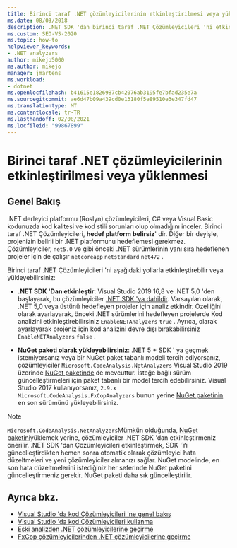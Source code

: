 ```yaml
---
title: Birinci taraf .NET çözümleyicilerinin etkinleştirilmesi veya yüklenmesi
ms.date: 08/03/2018
description: .NET SDK 'dan birinci taraf .NET Çözümleyicileri 'ni etkinleştirmeyi veya bu Çözümleyicileri bir NuGet paketi olarak yüklemeyi öğrenin.
ms.custom: SEO-VS-2020
ms.topic: how-to
helpviewer_keywords:
- .NET analyzers
author: mikejo5000
ms.author: mikejo
manager: jmartens
ms.workload:
- dotnet
ms.openlocfilehash: b41615e1826987cb42076ab3195fe7bfad235e7a
ms.sourcegitcommit: ae6d47b09a439cd0e13180f5e89510e3e347fd47
ms.translationtype: MT
ms.contentlocale: tr-TR
ms.lasthandoff: 02/08/2021
ms.locfileid: "99867899"
---
```

# <a name="enable-or-install-first-party-net-analyzers"></a>Birinci taraf .NET çözümleyicilerinin etkinleştirilmesi veya yüklenmesi

## <a name="overview"></a>Genel Bakış

.NET derleyici platformu (Roslyn) çözümleyicileri, C# veya Visual Basic kodunuzda kod kalitesi ve kod stili sorunları olup olmadığını inceler. Birinci taraf .NET Çözümleyicileri, **hedef platform belirsiz**' dir. Diğer bir deyişle, projenizin belirli bir .NET platformunu hedeflemesi gerekmez. Çözümleyiciler, `net5.0` ve gibi önceki .NET sürümlerinin yanı sıra hedeflenen projeler için de çalışır `netcoreapp` `netstandard` `net472` .

Birinci taraf .NET Çözümleyicileri 'ni aşağıdaki yollarla etkinleştirebilir veya yükleyebilirsiniz:

- **.NET SDK 'Dan etkinleştir**: Visual Studio 2019 16,8 ve .NET 5,0 'den başlayarak, bu çözümleyiciler [.NET SDK 'ya dahildir](/dotnet/fundamentals/code-analysis/overview). Varsayılan olarak, .NET 5,0 veya üstünü hedefleyen projeler için analiz etkindir. Özelliğini olarak ayarlayarak, önceki .NET sürümlerini hedefleyen projelerde Kod analizini etkinleştirebilirsiniz `EnableNETAnalyzers` `true` . Ayrıca, olarak ayarlayarak projeniz için kod analizini devre dışı bırakabilirsiniz `EnableNETAnalyzers` `false` .

- **NuGet paketi olarak yükleyebilirsiniz**: .NET 5 + SDK ' ya geçmek istemiyorsanız veya bir NuGet paket tabanlı modeli tercih ediyorsanız, çözümleyiciler `Microsoft.CodeAnalysis.NetAnalyzers` Visual Studio 2019 üzerinde [NuGet paketinde](https://www.nuget.org/packages/Microsoft.CodeAnalysis.NetAnalyzers) de mevcuttur.  İsteğe bağlı sürüm güncelleştirmeleri için paket tabanlı bir model tercih edebilirsiniz. Visual Studio 2017 kullanıyorsanız, `2.9.x` `Microsoft.CodeAnalysis.FxCopAnalyzers` bunun yerine [NuGet paketinin](https://www.nuget.org/packages/Microsoft.CodeAnalysis.FxCopAnalyzers/) en son sürümünü yükleyebilirsiniz.

> [!NOTE]
> `Microsoft.CodeAnalysis.NetAnalyzers`Mümkün olduğunda, [NuGet paketini](https://www.nuget.org/packages/Microsoft.CodeAnalysis.NetAnalyzers)yüklemek yerine, çözümleyiciler .NET SDK 'dan etkinleştirmeniz önerilir. .NET SDK 'dan Çözümleyicileri etkinleştirmek, SDK 'Yı güncelleştirdikten hemen sonra otomatik olarak çözümleyici hata düzeltmeleri ve yeni çözümleyiciler almanızı sağlar. NuGet modelinde, en son hata düzeltmelerini istediğiniz her seferinde NuGet paketini güncelleştirmeniz gerekir. NuGet paketi daha sık güncelleştirilir.

## <a name="see-also"></a>Ayrıca bkz.

- [Visual Studio 'da kod Çözümleyicileri 'ne genel bakış](roslyn-analyzers-overview.md)
- [Visual Studio 'da kod Çözümleyicileri kullanma](use-roslyn-analyzers.md)
- [Eski analizden .NET çözümleyicilerine geçirme](migrate-from-legacy-analysis-to-net-analyzers.md)
- [FxCop çözümleyicilerinden .NET çözümleyicilerine geçirme](migrate-from-fxcop-analyzers-to-net-analyzers.md)
